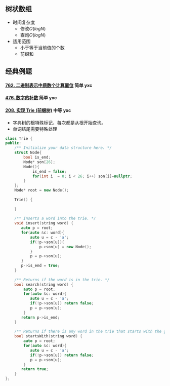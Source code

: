 ## 树状数组

-   时间复杂度
    -   修改$O(logN)$
    -   查询$O(logN)$
-   适用范围
    -   小于等于当前值的个数
    -   前缀和

## 经典例题

#### [762. 二进制表示中质数个计算置位](https://leetcode-cn.com/problems/prime-number-of-set-bits-in-binary-representation/) 简单 yxc

#### [476. 数字的补数](https://leetcode-cn.com/problems/number-complement/) 简单 yxc

#### [208. 实现 Trie (前缀树)](https://leetcode-cn.com/problems/implement-trie-prefix-tree/)  中等 yxc

-   字典树的根特殊标记，每次都是从根开始查询。
-   单词结尾需要特殊处理

```cpp
class Trie {
public:
    /** Initialize your data structure here. */
    struct Node{
        bool is_end;
        Node* son[26];
        Node(){
            is_end = false;
            for(int i  = 0; i < 26; i++) son[i]=nullptr;
        }
    };
    Node* root = new Node();
    
    Trie() {
        
    }
    
    /** Inserts a word into the trie. */
    void insert(string word) {
       auto p = root;
       for(auto &c: word){
           auto u = c - 'a';
           if(!p->son[u]){
               p->son[u] = new Node();
           }
           p = p->son[u];
       }
       p->is_end = true;
    }
    
    /** Returns if the word is in the trie. */
    bool search(string word) {
        auto p = root;
        for(auto &c: word){
           auto u = c - 'a';
           if(!p->son[u]) return false;
           p = p->son[u];
        }
       return p->is_end;
    }
    
    /** Returns if there is any word in the trie that starts with the given prefix. */
    bool startsWith(string word) {
        auto p = root;
        for(auto &c: word){
           auto u = c - 'a';
           if(!p->son[u]) return false;
           p = p->son[u];
        }
       return true;
    }
};
```


